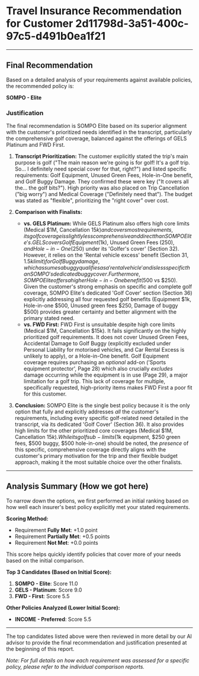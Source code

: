 # Travel Insurance Recommendation for Customer 2d11798d-3a51-400c-97c5-d491b0ea1f21

---

## Final Recommendation
Based on a detailed analysis of your requirements against available policies, the recommended policy is:

**SOMPO - Elite**

### Justification
The final recommendation is SOMPO Elite based on its superior alignment with the customer's prioritized needs identified in the transcript, particularly the comprehensive golf coverage, balanced against the offerings of GELS Platinum and FWD First.

1.  **Transcript Prioritization:** The customer explicitly stated the trip's main purpose is golf ("The main reason we're going is for golf! It's a golf trip. So... I definitely need special cover for that, right?") and listed specific requirements: Golf Equipment, Unused Green Fees, Hole-in-One benefit, and Golf Buggy Damage. They confirmed these were key ("It covers all the... the golf bits?"). High priority was also placed on Trip Cancellation ("big worry") and Medical Coverage ("Definitely need that"). The budget was stated as "flexible", prioritizing the "right cover" over cost.

2.  **Comparison with Finalists:**
    *   **vs. GELS Platinum:** While GELS Platinum also offers high core limits (Medical $1M, Cancellation $15k) and covers most requirements, its golf coverage is slightly less comprehensive and direct than SOMPO Elite's. GELS covers Golf Equipment ($1k), Unused Green Fees ($250), and Hole-in-One ($250) under its 'Golfer's cover' (Section 32). However, it relies on the 'Rental vehicle excess' benefit (Section 31, $1.5k limit) for Golf Buggy damage, which assumes a buggy qualifies as a 'rental vehicle' and is less specific than SOMPO's dedicated buggy cover. Furthermore, SOMPO Elite offers a higher Hole-in-One benefit ($500 vs $250). Given the customer's strong emphasis on specific and complete golf coverage, SOMPO Elite's dedicated 'Golf Cover' section (Section 36) explicitly addressing all four requested golf benefits (Equipment $1k, Hole-in-one $500, Unused green fees $250, Damage of buggy $500) provides greater certainty and better alignment with the primary stated need.
    *   **vs. FWD First:** FWD First is unsuitable despite high core limits (Medical $1M, Cancellation $15k). It fails significantly on the highly prioritized golf requirements. It does not cover Unused Green Fees, Accidental Damage to Golf Buggy (explicitly excluded under Personal Liability for motorised vehicles, and Car Rental Excess is unlikely to apply), or a Hole-in-One benefit. Golf Equipment coverage requires purchasing an *optional* add-on ('Sports equipment protector', Page 28) which also crucially *excludes* damage occurring while the equipment is in use (Page 29), a major limitation for a golf trip. This lack of coverage for multiple, specifically requested, high-priority items makes FWD First a poor fit for this customer.

3.  **Conclusion:** SOMPO Elite is the single best policy because it is the only option that fully and explicitly addresses *all* the customer's requirements, including every specific golf-related need detailed in the transcript, via its dedicated 'Golf Cover' (Section 36). It also provides high limits for the other prioritized core coverages (Medical $1M, Cancellation $15k). While its golf sub-limits ($1k equipment, $250 green fees, $500 buggy, $500 hole-in-one) should be noted, the *presence* of this specific, comprehensive coverage directly aligns with the customer's primary motivation for the trip and their flexible budget approach, making it the most suitable choice over the other finalists.

---

## Analysis Summary (How we got here)
To narrow down the options, we first performed an initial ranking based on how well each insurer's best policy explicitly met your stated requirements.

**Scoring Method:**
- Requirement **Fully Met**: +1.0 point
- Requirement **Partially Met**: +0.5 points
- Requirement **Not Met**: +0.0 points

This score helps quickly identify policies that cover more of your needs based on the initial comparison.

**Top 3 Candidates (Based on Initial Score):**
1. **SOMPO - Elite**: Score 11.0
2. **GELS - Platinum**: Score 9.0
3. **FWD - First**: Score 5.5

**Other Policies Analyzed (Lower Initial Score):**
- **INCOME - Preferred**: Score 5.5

---

The top candidates listed above were then reviewed in more detail by our AI advisor to provide the final recommendation and justification presented at the beginning of this report.

*Note: For full details on how each requirement was assessed for a specific policy, please refer to the individual comparison reports.*